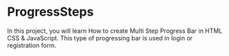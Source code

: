 # ProgressSteps

In this project, you will learn How to create Multi Step Progress Bar in HTML CSS & JavaScript. This type of progressing bar is used in login or registration form.
